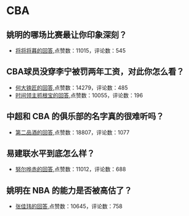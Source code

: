 #  CBA 
## 姚明的哪场比赛最让你印象深刻？
- [将将将暮的回答](https://www.zhihu.com/question/379548586/answer/1094250437),点赞数：11015，评论数：545
## CBA球员没穿李宁被罚两年工资，对此你怎么看？
- [何大铁匠的回答](https://www.zhihu.com/question/429778437/answer/1569812058),点赞数：14279，评论数：485
- [时间领主抓根宝的回答](https://www.zhihu.com/question/429778437/answer/1571055884),点赞数：10055，评论数：196
## 中超和 CBA 的俱乐部的名字真的很难听吗？
- [第二品酒的回答](https://www.zhihu.com/question/361404390/answer/943651723),点赞数：18807，评论数：1077
## 易建联水平到底怎么样？
- [努尔哗赤的回答](https://www.zhihu.com/question/25873127/answer/82641883),点赞数：11012，评论数：688
## 姚明在 NBA 的能力是否被高估了？
- [张佳玮的回答](https://www.zhihu.com/question/290561359/answer/516844334),点赞数：10645，评论数：758
